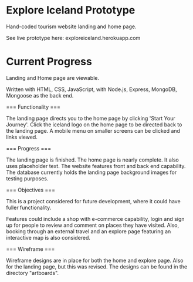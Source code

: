 # Explore Iceland Prototype
Hand-coded tourism website landing and home page.

See live prototype here: exploreiceland.herokuapp.com

# Current Progress

Landing and Home page are viewable.

Written with HTML, CSS, JavaScript, with Node.js, Express, MongoDB, Mongoose as the back end.

=== Functionality ===

The landing page directs you to the home page by clicking 'Start Your Journey'. Click the iceland logo on the home page to be directed back to the landing page. A mobile menu on smaller screens can be clicked and links viewed.

=== Progress ===

The landing page is finished. The home page is nearly complete. It also uses placeholder text. The website features front and back end capability. The database currently holds the landing page background images for testing purposes.

=== Objectives ===

This is a project considered for future development, where it could have fuller functionality.

Features could include a shop with e-commerce capability, login and sign up for people to review and comment on places they have visited. Also, booking through an external travel and an explore page featuring an interactive map is also considered. 

=== Wireframe ===

Wireframe designs are in place for both the home and explore page. Also for the landing page, but this was revised. The designs can be found in the directory "artboards".
